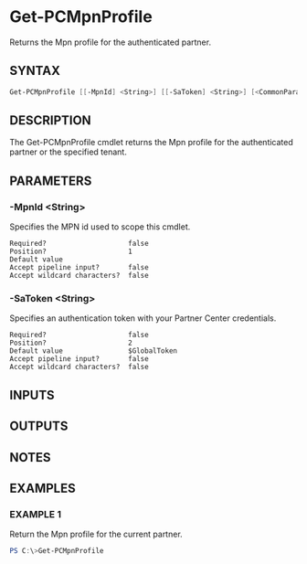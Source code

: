 # Get-PCMpnProfile

Returns the Mpn profile for the authenticated partner.

## SYNTAX

```powershell
Get-PCMpnProfile [[-MpnId] <String>] [[-SaToken] <String>] [<CommonParameters>]
```

## DESCRIPTION

The Get-PCMpnProfile cmdlet returns the Mpn profile for the authenticated partner or the specified tenant.

## PARAMETERS

### -MpnId &lt;String&gt;

Specifies the MPN id used to scope this cmdlet.

```
Required?                    false
Position?                    1
Default value
Accept pipeline input?       false
Accept wildcard characters?  false
```

### -SaToken &lt;String&gt;

Specifies an authentication token with your Partner Center credentials.

```
Required?                    false
Position?                    2
Default value                $GlobalToken
Accept pipeline input?       false
Accept wildcard characters?  false
```

## INPUTS

## OUTPUTS

## NOTES

## EXAMPLES

### EXAMPLE 1

Return the Mpn profile for the current partner.

```powershell
PS C:\>Get-PCMpnProfile
```
